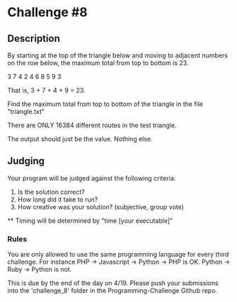 Challenge #8
============

## Description

By starting at the top of the triangle below and moving to adjacent numbers on the row below, the maximum total from top to bottom is 23.

   3
  7 4
 2 4 6
8 5 9 3

That is, 3 + 7 + 4 + 9 = 23.

Find the maximum total from top to bottom of the triangle in the file "triangle.txt"

There are ONLY 16384 different routes in the test triangle.

The output should just be the value. Nothing else. 

## Judging

Your program will be judged against the following criteria:

1. Is the solution correct?
2. How long did it take to run?
3. How creative was your solution? (subjective, group vote)

** Timing will be determined by "time [your executable]"

### Rules

You are only allowed to use the same programming language for every third challenge.  For instance PHP -> Javascript -> Python -> PHP is OK.  Python -> Ruby -> Python is not.

This is due by the end of the day on 4/19. Please push your submissions into the 'challenge_8' folder in the Programming-Challenge Github repo.